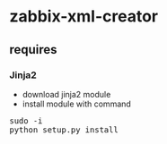 zabbix-xml-creator
==================

## requires

### Jinja2

- download jinja2 module
- install module with command
<pre>
sudo -i
python setup.py install
</pre>
